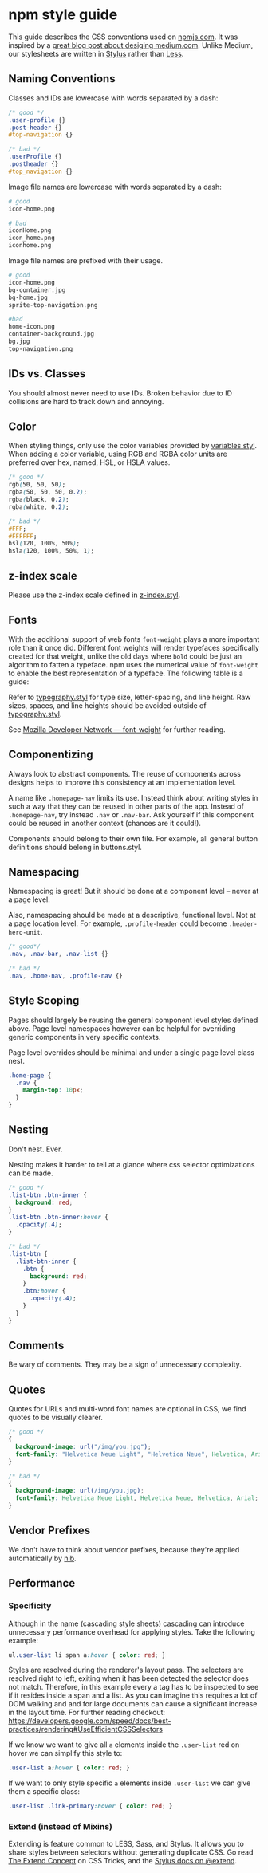 # npm style guide

This guide describes the CSS conventions used on
[npmjs.com](https://npmjs.com). It was inspired by a [great blog post about desiging
medium.com](https://medium.com/@fat/mediums-css-is-actually-pretty-fucking-good-b8e2a6c78b06).
Unlike Medium, our stylesheets are written in
[Stylus](http://learnboost.github.io/stylus/) rather than
[Less](http://lesscss.org/).  

## Naming Conventions

Classes and IDs are lowercase with words separated by a dash:

```css
/* good */
.user-profile {}
.post-header {}
#top-navigation {}

/* bad */
.userProfile {}
.postheader {}
#top_navigation {}
```

Image file names are lowercase with words separated by a dash:

```sh
# good
icon-home.png

# bad
iconHome.png
icon_home.png
iconhome.png
```

Image file names are prefixed with their usage.

```sh
# good
icon-home.png
bg-container.jpg
bg-home.jpg
sprite-top-navigation.png

#bad
home-icon.png
container-background.jpg
bg.jpg
top-navigation.png
```

## IDs vs. Classes

You should almost never need to use IDs. Broken behavior due to ID
collisions are hard to track down and annoying.

## Color

When styling things, only use the color variables provided by
[variables.styl](/variables.styl). When adding a color variable, using RGB
and RGBA color units are preferred over hex, named, HSL, or HSLA values.

```css
/* good */
rgb(50, 50, 50);
rgba(50, 50, 50, 0.2);
rgba(black, 0.2);
rgba(white, 0.2);

/* bad */
#FFF;
#FFFFFF;
hsl(120, 100%, 50%);
hsla(120, 100%, 50%, 1);
```

## z-index scale

Please use the z-index scale defined in [z-index.styl](/z-index.styl).

## Fonts

With the additional support of web fonts `font-weight` plays a more
important role than it once did. Different font weights will render
typefaces specifically created for that weight, unlike the old days where
`bold` could be just an algorithm to fatten a typeface. npm uses the
numerical value of `font-weight` to enable the best representation of a
typeface. The following table is a guide:

Refer to [typography.styl](/typography.styl) for type size, letter-spacing, and line height. Raw
sizes, spaces, and line heights should be avoided outside of
[typography.styl](/typography.styl).

See [Mozilla Developer Network —
font-weight](https://developer.mozilla.org/en/CSS/font-weight) for further
reading.

## Componentizing

Always look to abstract components. The reuse of components across designs helps to improve
this consistency at an implementation level.

A name like `.homepage-nav` limits its use. Instead think about writing
styles in such a way that they can be reused in other parts of the app.
Instead of `.homepage-nav`, try instead `.nav` or `.nav-bar`. Ask yourself
if this component could be reused in another context (chances are it
could!).

Components should belong to their own file. For example, all general
button definitions should belong in buttons.styl.

## Namespacing

Namespacing is great! But it should be done at a component level – never at
a page level.

Also, namespacing should be made at a descriptive, functional level. Not at
a page location level. For example, `.profile-header` could become
`.header-hero-unit`.

```css
/* good*/
.nav, .nav-bar, .nav-list {}

/* bad */
.nav, .home-nav, .profile-nav {}
```

## Style Scoping

Pages should largely be reusing the general component level styles
defined above. Page level namespaces however can be helpful for overriding
generic components in very specific contexts.

Page level overrides should be minimal and under a single page level class
nest.

```css
.home-page {
  .nav {
    margin-top: 10px;
  }
}
```

## Nesting

Don't nest. Ever.

Nesting makes it harder to tell at a glance where css selector optimizations can be made.

```css
/* good */
.list-btn .btn-inner {
  background: red;
}
.list-btn .btn-inner:hover {
  .opacity(.4);
}

/* bad */
.list-btn {
  .list-btn-inner {
    .btn {
      background: red;
    }
    .btn:hover {
      .opacity(.4);
    }
  }
}

```

## Comments

Be wary of comments. They may be a sign of unnecessary complexity.

## Quotes

Quotes for URLs and multi-word font names are optional in CSS, we find quotes to be
visually clearer.

```css
/* good */
{
  background-image: url("/img/you.jpg");
  font-family: "Helvetica Neue Light", "Helvetica Neue", Helvetica, Arial;
}

/* bad */
{
  background-image: url(/img/you.jpg);
  font-family: Helvetica Neue Light, Helvetica Neue, Helvetica, Arial;
}
```

## Vendor Prefixes

We don't have to think about vendor prefixes, because they're applied
automatically by [nib](http://visionmedia.github.io/nib/).  

## Performance

### Specificity

Although in the name (cascading style sheets) cascading can introduce
unnecessary performance overhead for applying styles. Take the following
example:

```css
ul.user-list li span a:hover { color: red; }
```


Styles are resolved during the renderer's layout pass. The selectors are
resolved right to left, exiting when it has been detected the selector does
not match. Therefore, in this example every a tag has to be inspected to see
if it resides inside a span and a list. As you can imagine this requires a
lot of DOM walking and and for large documents can cause a significant
increase in the layout time. For further reading checkout:
https://developers.google.com/speed/docs/best-practices/rendering#UseEfficientCSSSelectors

If we know we want to give all `a` elements inside the `.user-list` red on
hover we can simplify this style to:

```css
.user-list a:hover { color: red; }
```

If we want to only style specific `a` elements inside `.user-list` we can
give them a specific class:

```css
.user-list .link-primary:hover { color: red; }
```

### Extend (instead of Mixins)

Extending is feature common to LESS, Sass, and Stylus. It allows you to
share styles between selectors without generating duplicate CSS. Go read
[The Extend Concept](http://css-tricks.com/the-extend-concept/) on CSS
Tricks, and the [Stylus docs on
@extend](http://learnboost.github.io/stylus/docs/extend.html).
